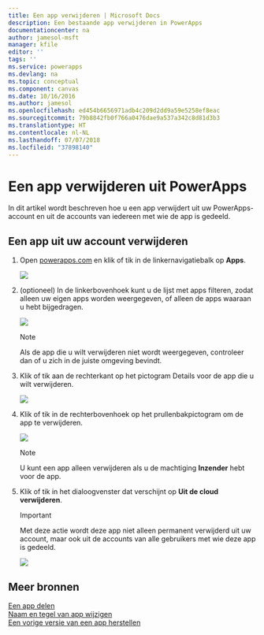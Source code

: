 ```yaml
---
title: Een app verwijderen | Microsoft Docs
description: Een bestaande app verwijderen in PowerApps
documentationcenter: na
author: jamesol-msft
manager: kfile
editor: ''
tags: ''
ms.service: powerapps
ms.devlang: na
ms.topic: conceptual
ms.component: canvas
ms.date: 10/16/2016
ms.author: jamesol
ms.openlocfilehash: ed454b6656971adb4c209d2dd9a59e5258ef8eac
ms.sourcegitcommit: 79b8842fb0f766a0476dae9a537a342c8d81d3b3
ms.translationtype: HT
ms.contentlocale: nl-NL
ms.lasthandoff: 07/07/2018
ms.locfileid: "37898140"
---
```

# <a name="delete-an-app-from-powerapps"></a>Een app verwijderen uit PowerApps
In dit artikel wordt beschreven hoe u een app verwijdert uit uw PowerApps-account en uit de accounts van iedereen met wie de app is gedeeld.

## <a name="delete-an-app-from-your-account"></a>Een app uit uw account verwijderen
1. Open [powerapps.com](https://web.powerapps.com) en klik of tik in de linkernavigatiebalk op **Apps**.
   
    ![](./media/delete-app/file-apps.png)
2. (optioneel) In de linkerbovenhoek kunt u de lijst met apps filteren, zodat alleen uw eigen apps worden weergegeven, of alleen de apps waaraan u hebt bijgedragen.
   
    ![](./media/delete-app/filter-list.png)
   
    > [!NOTE]
   > Als de app die u wilt verwijderen niet wordt weergegeven, controleer dan of u zich in de juiste omgeving bevindt.
3. Klik of tik aan de rechterkant op het pictogram Details voor de app die u wilt verwijderen.
   
    ![](./media/delete-app/app-options.png)
4. Klik of tik in de rechterbovenhoek op het prullenbakpictogram om de app te verwijderen.
   
    ![](./media/delete-app/delete-icon.png)
   
    > [!NOTE]
   > U kunt een app alleen verwijderen als u de machtiging **Inzender** hebt voor de app.
5. Klik of tik in het dialoogvenster dat verschijnt op **Uit de cloud verwijderen**.  
   
    > [!IMPORTANT]
   > Met deze actie wordt deze app niet alleen permanent verwijderd uit uw account, maar ook uit de accounts van alle gebruikers met wie deze app is gedeeld.
   
    ![](./media/delete-app/delete-button.png)

## <a name="more-resources"></a>Meer bronnen
[Een app delen](share-app.md)  
[Naam en tegel van app wijzigen](set-name-tile.md)  
[Een vorige versie van een app herstellen](restore-an-app.md)  

